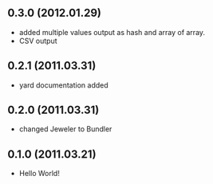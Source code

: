 ## 0.3.0 (2012.01.29)
* added multiple values output as hash and array of array.
* CSV output

## 0.2.1 (2011.03.31)
* yard documentation added

## 0.2.0 (2011.03.31)
* changed Jeweler to Bundler

## 0.1.0 (2011.03.21)
* Hello World!
